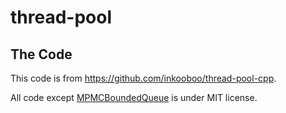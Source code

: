 # thread-pool


## The Code

This code is from <https://github.com/inkooboo/thread-pool-cpp>.

All code except [MPMCBoundedQueue](https://github.com/inkooboo/thread-pool-cpp/blob/master/include/thread_pool/mpmc_bounded_queue.hpp)
is under MIT license.

